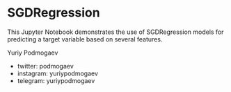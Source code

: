 # SGDRegression


This Jupyter Notebook demonstrates the use of SGDRegression models for predicting a target variable based on several features.

Yuriy Podmogaev

- twitter:   podmogaev
- instagram: yuriypodmogaev
- telegram:  yuriypodmogaev
